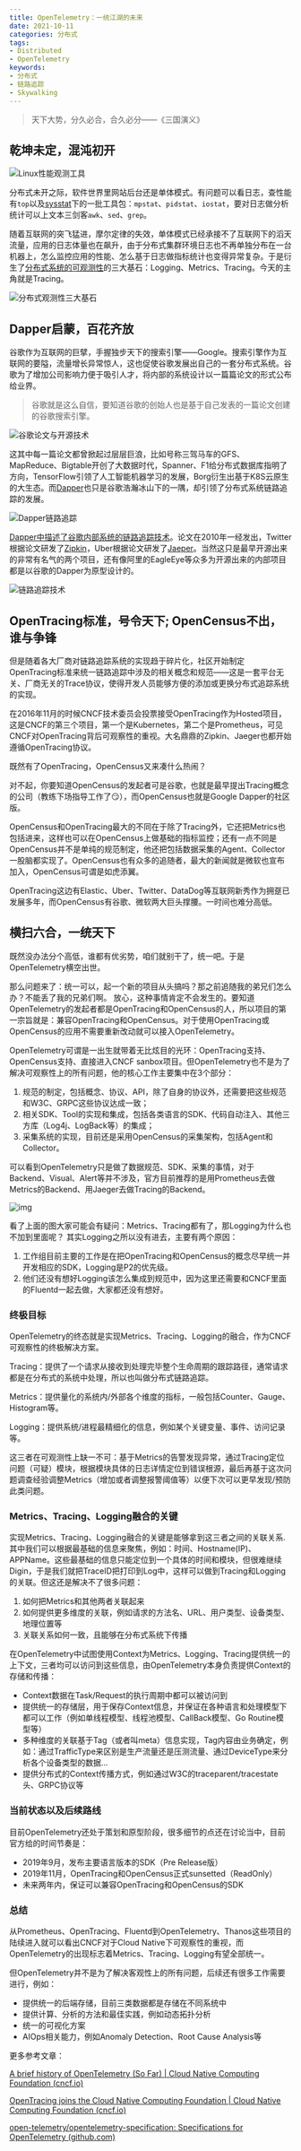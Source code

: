 ```yaml
---
title: OpenTelemetry：一统江湖的未来
date: 2021-10-11
categories: 分布式
tags: 
- Distributed
- OpenTelemetry
keywords:
- 分布式
- 链路追踪
- Skywalking
---
```


> 天下大势，分久必合，合久必分——《三国演义》

## 乾坤未定，混沌初开

![Linux性能观测工具](https://www.brendangregg.com/Perf/linux_observability_tools.png)

分布式未开之际，软件世界里网站后台还是单体模式。有问题可以看日志，查性能有`top`以及[sysstat](https://github.com/sysstat/sysstat)下的一批工具包：`mpstat`、`pidstat`、`iostat`，要对日志做分析统计可以上文本三剑客`awk`、`sed`、`grep`。

随着互联网的突飞猛进，摩尔定律的失效，单体模式已经承接不了互联网下的滔天流量，应用的日志体量也在飙升，由于分布式集群环境日志也不再单独分布在一台机器上，怎么监控应用的性能、怎么基于日志做指标统计也变得异常复杂。于是衍生了[分布式系统的可观测性](https://blog.hufeifei.cn/2021/09/Distribution/grafana/)的三大基石：Logging、Metrics、Tracing。今天的主角就是Tracing。

![分布式观测性三大基石](https://pic3.zhimg.com/v2-246813d3962794604c4bc409a94693d6_r.jpg)

## Dapper启蒙，百花齐放

谷歌作为互联网的巨擘，手握独步天下的搜索引擎——Google。搜索引擎作为互联网的要隘，流量增长异常惊人，这也促使谷歌发展出自己的一套分布式系统。谷歌为了增加公司影响力便于吸引人才，将内部的系统设计以一篇篇论文的形式公布给业界。

> 谷歌就是这么自信，要知道谷歌的创始人也是基于自己发表的一篇论文创建的谷歌搜索引擎。

![谷歌论文与开源技术](http://duanple.com/wp-content/uploads/2019/08/paper.jpg)

这其中每一篇论文都曾掀起过层层巨浪，比如号称三驾马车的GFS、MapReduce、Bigtable开创了大数据时代，Spanner、F1给分布式数据库指明了方向，TensorFlow引领了人工智能机器学习的发展，Borg衍生出基于K8S云原生的大生态。而[Dapper](https://storage.googleapis.com/pub-tools-public-publication-data/pdf/36356.pdf)也只是谷歌浩瀚冰山下的一隅，却引领了分布式系统链路追踪的发展。

![Dapper链路追踪](http://ww1.sinaimg.cn/large/bda5cd74ly1gh049xp5d1j20cl0auwf1.jpg)

[Dapper中描述了谷歌内部系统的链路追踪技术](https://blog.hufeifei.cn/2020/07/Alibaba/distributed-tracing/)。论文在2010年一经发出，Twitter根据论文研发了[Zipkin](https://github.com/openzipkin/zipkin)，Uber根据论文研发了[Jaeper](https://github.com/jaegertracing/jaeger)。当然这只是最早开源出来的非常有名气的两个项目，还有像阿里的EagleEye等众多为开源出来的内部项目都是以谷歌的Dapper为原型设计的。

![链路追踪技术](https://p.pstatp.com/origin/pgc-image/d0f15af19cfe475f897c97a705aa4a2f)

## OpenTracing标准，号令天下; OpenCensus不出，谁与争锋

但是随着各大厂商对链路追踪系统的实现趋于碎片化，社区开始制定OpenTracing标准来统一链路追踪中涉及的相关概念和规范——这是一套平台无关、厂商无关的Trace协议，使得开发人员能够方便的添加或更换分布式追踪系统的实现。

在2016年11月的时候CNCF技术委员会投票接受OpenTracing作为Hosted项目，这是CNCF的第三个项目，第一个是Kubernetes，第二个是Prometheus，可见CNCF对OpenTracing背后可观察性的重视。大名鼎鼎的Zipkin、Jaeger也都开始遵循OpenTracing协议。

既然有了OpenTracing，OpenCensus又来凑什么热闹？

对不起，你要知道OpenCensus的发起者可是谷歌，也就是最早提出Tracing概念的公司（教练下场指导工作了:smirk:），而OpenCensus也就是Google Dapper的社区版。

OpenCensus和OpenTracing最大的不同在于除了Tracing外，它还把Metrics也包括进来，这样也可以在OpenCensus上做基础的指标监控；还有一点不同是OpenCensus并不是单纯的规范制定，他还把包括数据采集的Agent、Collector一股脑都实现了。OpenCensus也有众多的追随者，最大的新闻就是微软也宣布加入，OpenCensus可谓是如虎添翼。

OpenTracing这边有Elastic、Uber、Twitter、DataDog等互联网新秀作为拥趸已发展多年，而OpenCensus有谷歌、微软两大巨头撑腰。一时间也难分高低。

## 横扫六合，一统天下

既然没办法分个高低，谁都有优劣势，咱们就别干了，统一吧。于是OpenTelemetry横空出世。

那么问题来了：统一可以，起一个新的项目从头搞吗？那之前追随我的弟兄们怎么办？不能丢了我的兄弟们啊。
放心，这种事情肯定不会发生的。要知道OpenTelemetry的发起者都是OpenTracing和OpenCensus的人，所以项目的第一宗旨就是：兼容OpenTracing和OpenCensus。对于使用OpenTracing或OpenCensus的应用不需要重新改动就可以接入OpenTelemetry。

OpenTelemetry可谓是一出生就带着无比炫目的光环：OpenTracing支持、OpenCensus支持、直接进入CNCF sanbox项目。但OpenTelemetry也不是为了解决可观察性上的所有问题，他的核心工作主要集中在3个部分：

1. 规范的制定，包括概念、协议、API，除了自身的协议外，还需要把这些规范和W3C、GRPC这些协议达成一致；
2. 相关SDK、Tool的实现和集成，包括各类语言的SDK、代码自动注入、其他三方库（Log4j、LogBack等）的集成；
3. 采集系统的实现，目前还是采用OpenCensus的采集架构，包括Agent和Collector。

可以看到OpenTelemetry只是做了数据规范、SDK、采集的事情，对于Backend、Visual、Alert等并不涉及，官方目前推荐的是用Prometheus去做Metrics的Backend、用Jaeger去做Tracing的Backend。

![img](https://pic3.zhimg.com/80/v2-f40112487219807fc5d66ad6cdce5d56_1440w.jpg)



看了上面的图大家可能会有疑问：Metrics、Tracing都有了，那Logging为什么也不加到里面呢？
其实Logging之所以没有进去，主要有两个原因：

1. 工作组目前主要的工作是在把OpenTracing和OpenCensus的概念尽早统一并开发相应的SDK，Logging是P2的优先级。
2. 他们还没有想好Logging该怎么集成到规范中，因为这里还需要和CNCF里面的Fluentd一起去做，大家都还没有想好。

### 终极目标

OpenTelemetry的终态就是实现Metrics、Tracing、Logging的融合，作为CNCF可观察性的终极解决方案。

Tracing：提供了一个请求从接收到处理完毕整个生命周期的跟踪路径，通常请求都是在分布式的系统中处理，所以也叫做分布式链路追踪。

Metrics：提供量化的系统内/外部各个维度的指标，一般包括Counter、Gauge、Histogram等。

Logging：提供系统/进程最精细化的信息，例如某个关键变量、事件、访问记录等。

这三者在可观测性上缺一不可：基于Metrics的告警发现异常，通过Tracing定位问题（可疑）模块，根据模块具体的日志详情定位到错误根源，最后再基于这次问题调查经验调整Metrics（增加或者调整报警阈值等）以便下次可以更早发现/预防此类问题。

### Metrics、Tracing、Logging融合的关键

实现Metrics、Tracing、Logging融合的关键是能够拿到这三者之间的关联关系.其中我们可以根据最基础的信息来聚焦，例如：时间、Hostname(IP)、APPName。这些最基础的信息只能定位到一个具体的时间和模块，但很难继续Digin，于是我们就把TraceID把打印到Log中，这样可以做到Tracing和Logging的关联。但这还是解决不了很多问题：

1. 如何把Metrics和其他两者关联起来
2. 如何提供更多维度的关联，例如请求的方法名、URL、用户类型、设备类型、地理位置等
3. 关联关系如何一致，且能够在分布式系统下传播

在OpenTelemetry中试图使用Context为Metrics、Logging、Tracing提供统一的上下文，三者均可以访问到这些信息，由OpenTelemetry本身负责提供Context的存储和传播：

- Context数据在Task/Request的执行周期中都可以被访问到
- 提供统一的存储层，用于保存Context信息，并保证在各种语言和处理模型下都可以工作（例如单线程模型、线程池模型、CallBack模型、Go Routine模型等）
- 多种维度的关联基于Tag（或者叫meta）信息实现，Tag内容由业务确定，例如：通过TrafficType来区别是生产流量还是压测流量、通过DeviceType来分析各个设备类型的数据...
- 提供分布式的Context传播方式，例如通过W3C的traceparent/tracestate头、GRPC协议等

### 当前状态以及后续路线

目前OpenTelemetry还处于策划和原型阶段，很多细节的点还在讨论当中，目前官方给的时间节奏是：

- 2019年9月，发布主要语言版本的SDK（Pre Release版）
- 2019年11月，OpenTracing和OpenCensus正式sunsetted（ReadOnly）
- 未来两年内，保证可以兼容OpenTracing和OpenCensus的SDK

### 总结

从Prometheus、OpenTracing、Fluentd到OpenTelemetry、Thanos这些项目的陆续进入就可以看出CNCF对于Cloud Native下可观察性的重视，而OpenTelemetry的出现标志着Metrics、Tracing、Logging有望全部统一。

但OpenTelemetry并不是为了解决客观性上的所有问题，后续还有很多工作需要进行，例如：

- 提供统一的后端存储，目前三类数据都是存储在不同系统中
- 提供计算、分析的方法和最佳实践，例如动态拓扑分析
- 统一的可视化方案
- AIOps相关能力，例如Anomaly Detection、Root Cause Analysis等



更多参考文章：

[A brief history of OpenTelemetry (So Far) | Cloud Native Computing Foundation (cncf.io)](https://www.cncf.io/blog/2019/05/21/a-brief-history-of-opentelemetry-so-far/)

[OpenTracing joins the Cloud Native Computing Foundation | Cloud Native Computing Foundation (cncf.io)](https://www.cncf.io/blog/2016/10/11/opentracing-joins-the-cloud-native-computing-foundation/)

[open-telemetry/opentelemetry-specification: Specifications for OpenTelemetry (github.com)](https://github.com/open-telemetry/opentelemetry-specification)

